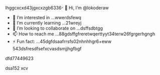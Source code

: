 lhggcxcxd43jgxcxzgb6336- 👋 Hi, I’m @lokoderaw
- 👀 I’m interested in ...wwerdsfewq
- 🌱 I’m currently learning ...21wreyj
- 💞️ I’m looking to collaborate on ...dsffsdbtgg
- 📫 How to reach me ...88gdsffgfreretwqerttyyt34terw26fgrgerhgngh
- ⚡ Fun fact: ...45dgfdsaafrrsfs02nhnhhgr6+eww
543dsfresdfsefxcvasdsmjjhgfbgf
<!---2rht52.o
lokoderaw/lokoderaw is a ✨ special ✨ repository because its `README.md` (this file) appears onfff your GitHub profile456456.hytytwernm
53--->dfd77449623
dsa152
xcv
